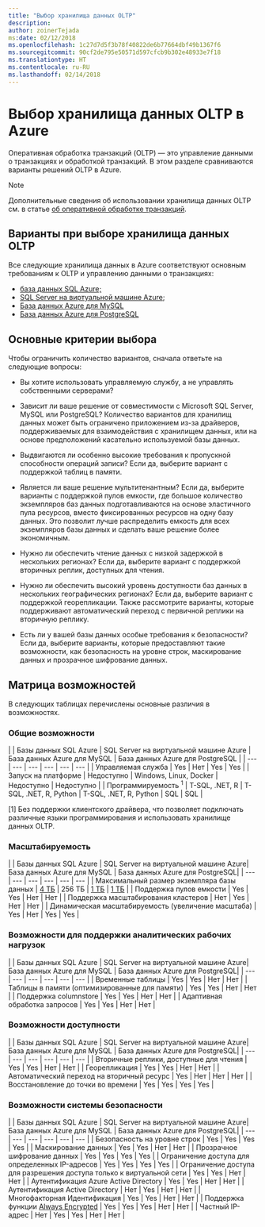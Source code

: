 ```yaml
---
title: "Выбор хранилища данных OLTP"
description: 
author: zoinerTejada
ms:date: 02/12/2018
ms.openlocfilehash: 1c27d7d5f3b78f40822de6b77664dbf49b1367f6
ms.sourcegitcommit: 90cf2de795e50571d597cfcb9b302e48933e7f18
ms.translationtype: HT
ms.contentlocale: ru-RU
ms.lasthandoff: 02/14/2018
---
```

# <a name="choosing-an-oltp-data-store-in-azure"></a>Выбор хранилища данных OLTP в Azure

Оперативная обработка транзакций (OLTP) — это управление данными о транзакциях и обработкой транзакций. В этом разделе сравниваются варианты решений OLTP в Azure.

> [!NOTE]
> Дополнительные сведения об использовании хранилища данных OLTP см. в статье [об оперативной обработке транзакций](../scenarios/online-analytical-processing.md).

## <a name="what-are-your-options-when-choosing-an-oltp-data-store"></a>Варианты при выборе хранилища данных OLTP

Все следующие хранилища данных в Azure соответствуют основным требованиям к OLTP и управлению данными о транзакциях:

- [база данных SQL Azure;](/azure/sql-database/)
- [SQL Server на виртуальной машине Azure](/azure/virtual-machines/windows/sql/virtual-machines-windows-sql-server-iaas-overview?toc=%2Fazure%2Fvirtual-machines%2Fwindows%2Ftoc.json);
- [База данных Azure для MySQL](/azure/mysql/)
- [База данных Azure для PostgreSQL](/azure/postgresql/)

## <a name="key-selection-criteria"></a>Основные критерии выбора

Чтобы ограничить количество вариантов, сначала ответьте на следующие вопросы:

- Вы хотите использовать управляемую службу, а не управлять собственными серверами?

- Зависит ли ваше решение от совместимости с Microsoft SQL Server, MySQL или PostgreSQL? Количество вариантов для хранилищ данных может быть ограничено приложением из-за драйверов, поддерживаемых для взаимодействия с хранилищем данных, или на основе предположений касательно используемой базы данных.

- Выдвигаются ли особенно высокие требования к пропускной способности операций записи? Если да, выберите вариант с поддержкой таблиц в памяти. 

- Является ли ваше решение мультитенантным? Если да, выберите варианты с поддержкой пулов емкости, где большое количество экземпляров баз данных подготавливаются на основе эластичного пула ресурсов, вместо фиксированных ресурсов на одну базу данных. Это позволит лучше распределить емкость для всех экземпляров базы данных и сделать ваше решение более экономичным.

- Нужно ли обеспечить чтение данных с низкой задержкой в нескольких регионах? Если да, выберите вариант с поддержкой вторичных реплик, доступных для чтения.

- Нужно ли обеспечить высокий уровень доступности баз данных в нескольких географических регионах? Если да, выберите вариант с поддержкой георепликации. Также рассмотрите варианты, которые поддерживают автоматический переход с первичной реплики на вторичную реплику.

- Есть ли у вашей базы данных особые требования к безопасности? Если да, выберите варианты, которые предоставляют такие возможности, как безопасность на уровне строк, маскирование данных и прозрачное шифрование данных.

## <a name="capability-matrix"></a>Матрица возможностей

В следующих таблицах перечислены основные различия в возможностях.

### <a name="general-capabilities"></a>Общие возможности 
| | Базы данных SQL Azure | SQL Server на виртуальной машине Azure | База данных Azure для MySQL | База данных Azure для PostgreSQL |
| --- | --- | --- | --- | --- | --- |
| Управляемая служба | Yes | Нет  | Yes | Yes |
| Запуск на платформе | Недоступно | Windows, Linux, Docker | Недоступно | Недоступно |
| Программируемость <sup>1</sup> | T-SQL, .NET, R | T-SQL, .NET, R, Python | T-SQL, .NET, R, Python | SQL | SQL |

[1] Без поддержки клиентского драйвера, что позволяет подключать различные языки программирования и использовать хранилище данных OLTP.

### <a name="scalability-capabilities"></a>Масштабируемость
| | Базы данных SQL Azure | SQL Server на виртуальной машине Azure| База данных Azure для MySQL | База данных Azure для PostgreSQL|
| --- | --- | --- | --- | --- | --- |
| Максимальный размер экземпляра базы данных | [4 ТБ](/azure/sql-database/sql-database-resource-limits) | 256 ТБ | [1 ТБ](/azure/mysql/concepts-limits) | [1 ТБ](/azure/postgresql/concepts-limits) |
| Поддержка пулов емкости  | Yes | Yes | Нет  | Нет  |
| Поддержка масштабирования кластеров  | Нет  | Yes | Нет  | Нет  |
| Динамическая масштабируемость (увеличение масштаба)  | Yes | Нет  | Yes | Yes |

### <a name="analytic-workload-capabilities"></a>Возможности для поддержки аналитических рабочих нагрузок
| | Базы данных SQL Azure | SQL Server на виртуальной машине Azure| База данных Azure для MySQL | База данных Azure для PostgreSQL|
| --- | --- | --- | --- | --- | --- | 
| Временные таблицы | Yes | Yes | Нет  | Нет  |
| Таблицы в памяти (оптимизированные для памяти) | Yes | Yes | Нет  | Нет  |
| Поддержка columnstore | Yes | Yes | Нет  | Нет  |
| Адаптивная обработка запросов | Yes | Yes | Нет  | Нет  |

### <a name="availability-capabilities"></a>Возможности доступности
| | Базы данных SQL Azure | SQL Server на виртуальной машине Azure| База данных Azure для MySQL | База данных Azure для PostgreSQL|
| --- | --- | --- | --- | --- | --- | 
| Вторичные реплики, доступные для чтения | Yes | Yes | Нет  | Нет  | 
| Георепликация | Yes | Yes | Нет  | Нет  | 
| Автоматический переход на вторичный ресурс | Yes | Нет  | Нет  | Нет |
| Восстановление до точки во времени | Yes | Yes | Yes | Yes |

### <a name="security-capabilities"></a>Возможности системы безопасности
| | Базы данных SQL Azure | SQL Server на виртуальной машине Azure| База данных Azure для MySQL | База данных Azure для PostgreSQL|
| --- | --- | --- | --- | --- | --- | 
| Безопасность на уровне строк | Yes | Yes | Yes | Yes |
| Маскирование данных | Yes | Yes | Нет  | Нет  |
| Прозрачное шифрование данных | Yes | Yes | Yes | Yes |
| Ограничение доступа для определенных IP-адресов | Yes | Yes | Yes | Yes |
| Ограничение доступа для разрешения доступа только к виртуальной сети | Yes | Yes | Нет  | Нет  |
| Аутентификация Azure Active Directory | Yes | Yes | Нет  | Нет  |
| Аутентификация Active Directory | Нет  | Yes | Нет  | Нет  |
| Многофакторная Идентификация | Yes | Yes | Нет  | Нет  |
| Поддержка функции [Always Encrypted](/sql/relational-databases/security/encryption/always-encrypted-database-engine) | Yes | Yes | Yes | Нет  | Нет  |
| Частный IP-адрес | Нет  | Yes | Yes | Нет  | Нет  |

